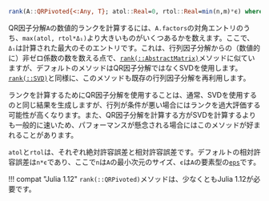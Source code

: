 ```julia
rank(A::QRPivoted{<:Any, T}; atol::Real=0, rtol::Real=min(n,m)*ϵ) where {T}
```

QR因子分解`A`の数値的ランクを計算するには、`A.factors`の対角エントリのうち、`max(atol, rtol*Δ₁)`より大きいものがいくつあるかを数えます。ここで、`Δ₁`は計算された最大のそのエントリです。これは、行列因子分解からの（数値的に）非ゼロ係数の数を数える点で、[`rank(::AbstractMatrix)`](@ref)メソッドに似ていますが、デフォルトのメソッドはQR因子分解ではなくSVDを使用します。[`rank(::SVD)`](@ref)と同様に、このメソッドも既存の行列因子分解を再利用します。

ランクを計算するためにQR因子分解を使用することは、通常、SVDを使用するのと同じ結果を生成しますが、行列が条件が悪い場合にはランクを過大評価する可能性が高くなります。また、QR因子分解を計算する方がSVDを計算するよりも一般的に速いため、パフォーマンスが懸念される場合にはこのメソッドが好まれることがあります。

`atol`と`rtol`は、それぞれ絶対許容誤差と相対許容誤差です。デフォルトの相対許容誤差は`n*ϵ`であり、ここで`n`は`A`の最小次元のサイズ、`ϵ`は`A`の要素型の[`eps`](@ref)です。

!!! compat "Julia 1.12"
    `rank(::QRPivoted)`メソッドは、少なくともJulia 1.12が必要です。

